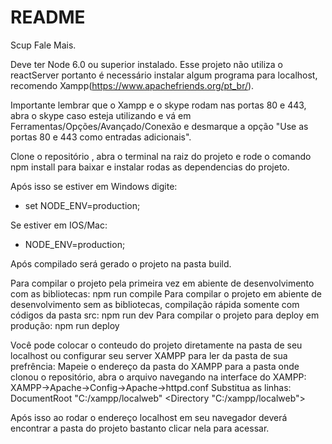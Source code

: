 # README #

Scup Fale Mais.

Deve ter Node 6.0 ou superior instalado.
Esse projeto não utiliza o reactServer portanto é necessário instalar algum programa para localhost, recomendo Xampp(https://www.apachefriends.org/pt_br/).

Importante lembrar que o Xampp e o skype rodam nas portas 80 e 443, abra o skype caso esteja utilizando e vá em Ferramentas/Opções/Avançado/Conexão e desmarque a opção "Use as portas 80 e 443 como entradas adicionais".

Clone o repositório , abra o terminal na raiz do projeto e rode o comando npm install para baixar e instalar rodas as dependencias do projeto.

Após isso se estiver em Windows digite:
- set NODE_ENV=production;

Se estiver em IOS/Mac:
- NODE_ENV=production;

Após compilado será gerado o projeto na pasta build.

Para compilar o projeto pela primeira vez em abiente de desenvolvimento com as bibliotecas: npm run compile
Para compilar o projeto em abiente de desenvolvimento sem as bibliotecas, compilação rápida somente com códigos da pasta src: npm run dev
Para compilar o projeto para deploy em produção: npm run deploy

Você pode colocar o conteudo do projeto diretamente na pasta de seu localhost ou configurar seu server XAMPP para ler da pasta de sua prefrência:
Mapeie o endereço da pasta do XAMPP para a pasta onde clonou o repositório, abra o arquivo navegando na interface do XAMPP: XAMPP->Apache->Config->Apache->httpd.conf
Substitua as linhas:
DocumentRoot "C:/xampp/localweb"
<Directory "C:/xampp/localweb">

Após isso ao rodar o endereço localhost em seu navegador deverá encontrar a pasta do projeto bastanto clicar nela para acessar.
